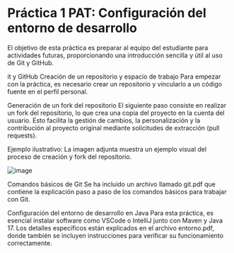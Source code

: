 # Práctica 1 PAT: Configuración del entorno de desarrollo

El objetivo de esta práctica es preparar al equipo del estudiante para actividades futuras, proporcionando una introducción sencilla y útil al uso de Git y GitHub.

it y GitHub
Creación de un repositorio y espacio de trabajo
Para empezar con la práctica, es necesario crear un repositorio y vincularlo a un código fuente en el perfil personal.

Generación de un fork del repositorio
El siguiente paso consiste en realizar un fork del repositorio, lo que crea una copia del proyecto en la cuenta del usuario. Esto facilita la gestión de cambios, la personalización y la contribución al proyecto original mediante solicitudes de extracción (pull requests).

Ejemplo ilustrativo:
La imagen adjunta muestra un ejemplo visual del proceso de creación y fork del repositorio.

![image](https://github.com/user-attachments/assets/72cbad0f-a5cb-4d3d-a87e-320892619efa)


Comandos básicos de Git
Se ha incluido un archivo llamado git.pdf que contiene la explicación paso a paso de los comandos básicos para trabajar con Git.

Configuración del entorno de desarrollo en Java
Para esta práctica, es esencial instalar software como VSCode o IntelliJ junto con Maven y Java 17. Los detalles específicos están explicados en el archivo entorno.pdf, donde también se incluyen instrucciones para verificar su funcionamiento correctamente.

